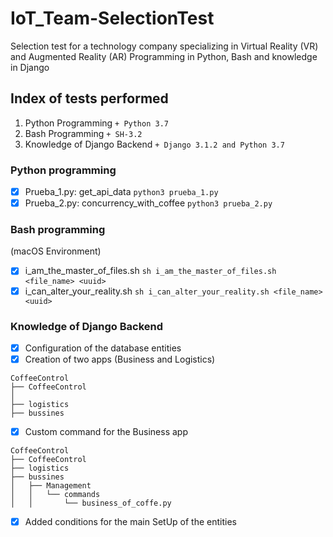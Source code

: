 # IoT_Team-SelectionTest
Selection test for a technology company specializing in Virtual Reality (VR) and Augmented Reality (AR) Programming in Python, Bash and knowledge in Django

## Index of tests performed

1. Python Programming ```+ Python 3.7```
2. Bash Programming ```+ SH-3.2```
3. Knowledge of Django Backend ```+ Django 3.1.2 and Python 3.7```

### Python programming

* [x] Prueba_1.py: get_api_data ```python3 prueba_1.py```
* [x] Prueba_2.py: concurrency_with_coffee ```python3 prueba_2.py```

### Bash programming

(macOS Environment)
* [x] i_am_the_master_of_files.sh ```sh i_am_the_master_of_files.sh <file_name> <uuid>``` 
* [x] i_can_alter_your_reality.sh ```sh i_can_alter_your_reality.sh <file_name> <uuid>```

### Knowledge of Django Backend

* [x] Configuration of the database entities
* [x] Creation of two apps (Business and Logistics)
```
CoffeeControl
├── CoffeeControl
│ 
├── logistics
├── bussines
```
* [x] Custom command for the Business app
```
CoffeeControl
├── CoffeeControl
├── logistics
├── bussines
│   ├── Management
│   │   └── commands
│   │       └── business_of_coffe.py
```
* [x] Added conditions for the main SetUp of the entities
